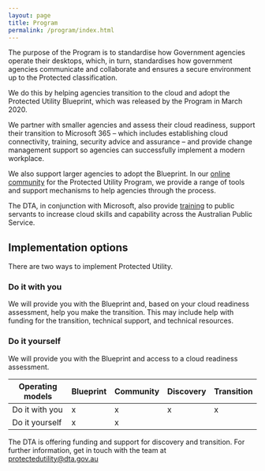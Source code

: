 ```yaml
---
layout: page
title: Program
permalink: /program/index.html
---
```


The purpose of the Program is to standardise how Government agencies operate their desktops, which, in turn, standardises how government agencies communicate and collaborate and ensures a secure environment up to the Protected classification.  

We do this by helping agencies transition to the cloud and adopt the Protected Utility Blueprint, which was released by the Program in March 2020. 

We partner with smaller agencies and assess their cloud readiness, support their transition to Microsoft 365 – which includes establishing cloud connectivity, training, security advice and assurance – and provide change management support so agencies can successfully implement a modern workplace.

We also support larger agencies to adopt the Blueprint. In our [online community]() for the Protected Utility Program, we provide a range of tools and support mechanisms to help agencies through the process. 

The DTA, in conjunction with Microsoft, also provide [training]() to public servants to increase cloud skills and capability across the Australian Public Service. 

## Implementation options 

There are two ways to implement Protected Utility. 

### Do it with you 

We will provide you with the Blueprint and, based on your cloud readiness assessment, help you make the transition. This may include help with funding for the transition, technical support, and technical resources. 

### Do it yourself  

We will provide you with the Blueprint and access to a cloud readiness assessment. 

Operating models | Blueprint | Community | Discovery | Transition
--- | --- | --- | --- | ---
Do it with you | x | x | x | x
Do it yourself | x | x | | 

The DTA is offering funding and support for discovery and transition. For further information, get in touch with the team at [protectedutility@dta.gov.au](mailto:protectedutility@dta.gov.au)

